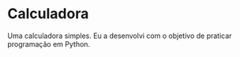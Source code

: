 # Calculadora
Uma calculadora simples.
Eu a desenvolvi com o objetivo de praticar programação em Python.
